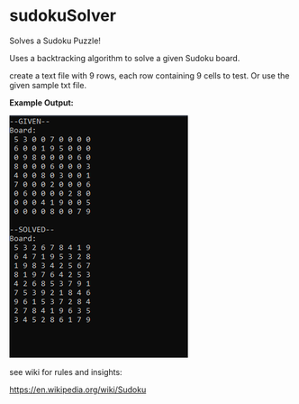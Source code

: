 # sudokuSolver
Solves a Sudoku Puzzle!

Uses a backtracking algorithm to solve a given Sudoku board.

create a text file with 9 rows, each row containing 9 cells to test. Or use the given sample txt file.

**Example Output:**

![](sudokuOutput.png)


see wiki for rules and insights:

https://en.wikipedia.org/wiki/Sudoku
